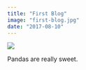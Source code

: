```yaml
---
title: "First Blog"
image: "first-blog.jpg"
date: "2017-08-10"
---
```

<img src="../../assets/happy.png"></img>

Pandas are really sweet.
